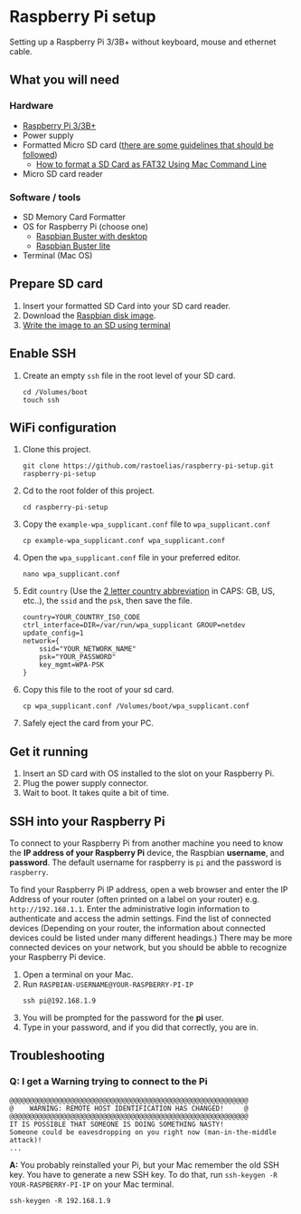 
# Raspberry Pi setup

Setting up a Raspberry Pi 3/3B+ without keyboard, mouse and ethernet cable.

## What you will need

### Hardware

* [Raspberry Pi 3/3B+](https://www.raspberrypi.org/products/)
* Power supply
* Formatted Micro SD card ([there are some guidelines that should be followed](https://www.raspberrypi.org/documentation/installation/sd-cards.md))
    * [How to format a SD Card as FAT32 Using Mac Command Line](http://learningthings.info/index.php/2016/06/24/learning-to-format-a-sd-card-as-fat32-using-mac-command-line/)
* Micro SD card reader

### Software / tools

* SD Memory Card Formatter
* OS for Raspberry Pi (choose one)
    * [Raspbian Buster with desktop](https://www.raspberrypi.org/downloads/raspbian/)
    * [Raspbian Buster lite](https://www.raspberrypi.org/downloads/raspbian/)
* Terminal (Mac OS)

## Prepare SD card

1. Insert your formatted SD Card into your SD card reader.
2. Download the [Raspbian disk image](https://www.raspberrypi.org/downloads/raspbian/).
3. [Write the image to an SD using terminal](https://www.raspberrypi.org/documentation/installation/installing-images/mac.md)

## Enable SSH

1. Create an empty `ssh` file in the root level of your SD card.
    ```
    cd /Volumes/boot
    touch ssh
    ```

## WiFi configuration

1. Clone this project.
    ```
    git clone https://github.com/rastoelias/raspberry-pi-setup.git raspberry-pi-setup
    ```
2. Cd to the root folder of this project.
    ```
    cd raspberry-pi-setup
    ```
3. Copy the `example-wpa_supplicant.conf` file to `wpa_supplicant.conf`
    ```
    cp example-wpa_supplicant.conf wpa_supplicant.conf
    ```
4. Open the `wpa_supplicant.conf` file in your preferred editor.
    ```
    nano wpa_supplicant.conf
    ```
5. Edit `country` (Use the [2 letter country abbreviation](https://en.wikipedia.org/wiki/ISO_3166-1) in CAPS: GB, US, etc..), the `ssid` and the `psk`, then save the file.
    ```
    country=YOUR_COUNTRY_ISO_CODE
    ctrl_interface=DIR=/var/run/wpa_supplicant GROUP=netdev
    update_config=1
    network={
        ssid="YOUR_NETWORK_NAME"
        psk="YOUR_PASSWORD"
        key_mgmt=WPA-PSK
    }
    ```
6. Copy this file to the root of your sd card.
    ```
    cp wpa_supplicant.conf /Volumes/boot/wpa_supplicant.conf
    ```
7. Safely eject the card from your PC.

## Get it running

1. Insert an SD card with OS installed to the slot on your Raspberry Pi.
2. Plug the power supply connector.
3. Wait to boot. It takes quite a bit of time.

## SSH into your Raspberry Pi
To connect to your Raspberry Pi from another machine you need to know the **IP address of your Raspberry Pi** device, the Raspbian **username**, and **password**. The default username for raspberry is `pi` and the password is `raspberry`.

To find your Raspberry Pi IP address, open a web browser and enter the IP Address of your router (often printed on a label on your router) e.g. `http://192.168.1.1`. Enter the administrative login information to authenticate and access the admin settings. Find the list of connected devices (Depending on your router, the information about connected devices could be listed under many different headings.) There may be more connected devices on your network, but you should be abble to recognize your Raspberry Pi device.

1. Open a terminal on your Mac.
2. Run `RASPBIAN-USERNAME@YOUR-RASPBERRY-PI-IP`
    ```
    ssh pi@192.168.1.9
    ```
3. You will be prompted for the password for the **pi** user.
4. Type in your password, and if you did that correctly, you are in.


## Troubleshooting

### Q: I get a Warning trying to connect to the Pi
```
@@@@@@@@@@@@@@@@@@@@@@@@@@@@@@@@@@@@@@@@@@@@@@@@@@@@@@@@@@@
@    WARNING: REMOTE HOST IDENTIFICATION HAS CHANGED!     @
@@@@@@@@@@@@@@@@@@@@@@@@@@@@@@@@@@@@@@@@@@@@@@@@@@@@@@@@@@@
IT IS POSSIBLE THAT SOMEONE IS DOING SOMETHING NASTY!
Someone could be eavesdropping on you right now (man-in-the-middle attack)!
...
```
**A:** You probably reinstalled your Pi, but your Mac remember the old SSH key. You have to generate a new SSH key. To do that, run `ssh-keygen -R YOUR-RASPBERRY-PI-IP` on your Mac terminal.
```
ssh-keygen -R 192.168.1.9
```
